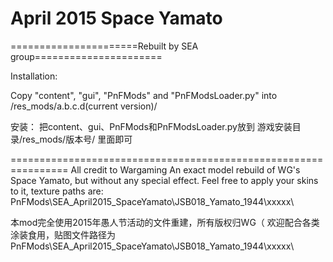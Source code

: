 ﻿# April 2015 Space Yamato

======================Rebuilt by SEA group======================



Installation: 

Copy "content", "gui", "PnFMods" and "PnFModsLoader.py" into /res_mods/a.b.c.d(current version)/


安装：
把content、gui、PnFMods和PnFModsLoader.py放到
游戏安装目录/res_mods/版本号/ 
里面即可

================================================================
All credit to Wargaming
An exact model rebuild of WG's Space Yamato, but without any special effect.
Feel free to apply your skins to it, texture paths are: PnFMods\SEA_April2015_SpaceYamato\JSB018_Yamato_1944\xxxxx\

本mod完全使用2015年愚人节活动的文件重建，所有版权归WG（
欢迎配合各类涂装食用，贴图文件路径为PnFMods\SEA_April2015_SpaceYamato\JSB018_Yamato_1944\xxxxx\
